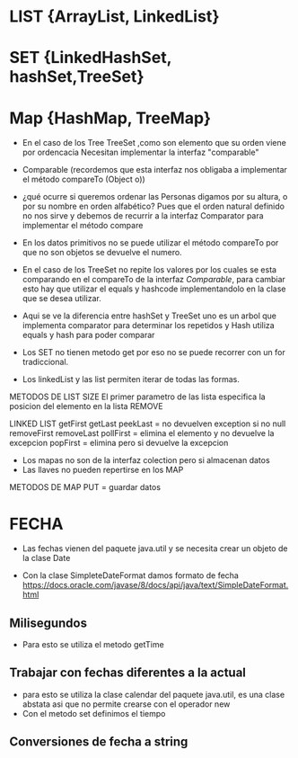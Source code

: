 # LIST {ArrayList, LinkedList}
# SET {LinkedHashSet, hashSet,TreeSet}
# Map {HashMap, TreeMap}

* En el caso de los Tree TreeSet ,como son elemento que su orden viene por ordencacia
Necesitan implementar la interfaz "comparable"

* Comparable (recordemos que esta interfaz nos obligaba a implementar el método compareTo (Object o))

* ¿qué ocurre si queremos ordenar las Personas digamos por su altura, o por su nombre en orden alfabético? Pues que el orden natural definido no nos sirve y debemos de recurrir a la interfaz Comparator para implementar el método compare 

* En los datos primitivos no se puede utilizar el método compareTo por que no son objetos se devuelve el numero.

* En el caso de los TreeSet no repite los valores por los cuales se esta comparando en el compareTo de la interfaz *Comparable*, para cambiar esto hay que utilizar el equals y hashcode implementandolo en la clase que se desea utilizar. 

* Aqui se ve la diferencia entre hashSet y TreeSet uno es un arbol que implementa comparator para determinar los repetidos y Hash utiliza equals y hash para poder comparar

* Los SET no tienen metodo get por eso no se puede recorrer con un for tradiccional.

* Los linkedList y las list permiten iterar de todas las formas.

METODOS DE LIST
SIZE
El primer parametro de las lista especifica la posicion del elemento en la lista
REMOVE

LINKED LIST
getFirst
getLast
peekLast = no devuelven exception si no null 
removeFirst
removeLast
pollFirst = elimina el elemento y  no devuelve la excepcion
popFirst = elimina pero si devuelve la excepcion


* Los mapas no son de la interfaz colection pero si almacenan datos
* Las llaves no pueden repertirse en los MAP

METODOS DE MAP
PUT = guardar datos

# FECHA 
* Las fechas vienen del paquete java.util y se necesita crear un objeto de la clase Date
  
* Con la clase SimpleteDateFormat damos formato de fecha 
https://docs.oracle.com/javase/8/docs/api/java/text/SimpleDateFormat.html

## Milisegundos 
* Para esto se utiliza el metodo getTime
 
## Trabajar con fechas diferentes a la actual
* para esto se utiliza la clase calendar del paquete java.util, es una clase abstata asi que no permite crearse con el operador new
* Con el metodo set definimos el tiempo

## Conversiones de fecha a string
